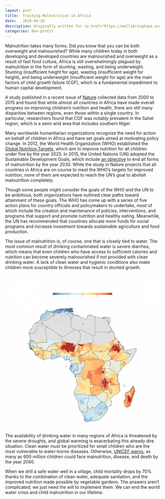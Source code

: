 ```yaml
---
layout: post
title:  Tracking Malnutrition in Africa
date:   2018-04-26
description: Originally written for <a href="https://wellsbringhope.org/tracking-malnutrition-in-africa/" target="blank">Wells Bring Hope</a>
categories: Non-profit
---
```

Malnutrition takes many forms. Did you know that you can be both overweight and malnourished? While many children today in both developing and developed countries are malnourished and overweight as a result of fast food culture, Africa is still overwhelmingly plagued by malnutrition in the form of stunting, wasting, and being underweight. Stunting (insufficient height for age), wasting (insufficient weight for height), and being underweight (insufficient weight for age) are the main factors of child growth failure (CGF), which is a fundamental impediment to human capital development.

A study published in a recent issue of <a href="https://www.nature.com/articles/nature25760" target="blank">Nature</a> collected data from 2000 to 2015 and found that while almost all countries in Africa have made overall progress on improving children’s nutrition and health, there are still many disparities between regions, even those within a single country. In particular, researchers found that CGF was notably prevalent in the Sahel region, which is a semi-arid area that includes southern Niger.

Many worldwide humanitarian organizations recognize the need for action on behalf of children in Africa and have set goals aimed at motivating policy change. In 2012, the World Health Organization (WHO) established the <a href="http://www.who.int/nutrition/global-target-2025/en/" target="blank">Global Nutrition Targets</a>, which aim to improve nutrition for all children under five by the year 2025. In 2015, the United Nations (UN) adopted the Sustainable Development Goals, which include <a href="https://sustainabledevelopment.un.org/sdg2" target="blank">an objective</a> to end all forms of malnutrition by the year 2030. While the study in Nature projects that all countries in Africa are on course to meet the WHO’s targets for improved nutrition, none of them are expected to reach the UN’s goal to abolish malnutrition completely.

Though some people might consider the goals of the WHO and the UN to be ambitious, both organizations have outlined clear paths toward attainment of these goals. The WHO has come up with a series of five action plans for country officials and policymakers to undertake, most of which include the creation and maintenance of policies, interventions, and programs that support and promote nutrition and healthy eating. Meanwhile, the UN has recommended that countries allocate more funds for social programs and increase investment towards sustainable agriculture and food production.

The issue of malnutrition is, of course, one that is closely tied to water. The most common result of drinking contaminated water is severe diarrhea, which means that even children who have access to sufficient calories and nutrition can become severely malnourished if not provided with clean drinking water. A lack of clean water and hygienic conditions also make children more susceptible to illnesses that result in stunted growth.

<div class="img_post">
	<img class="col three" src="/img/2018-04-26.png">
</div>
<br/>

The availability of drinking water in many regions of Africa is threatened by the severe droughts, and global warming is exacerbating this already dire situation. Clean water must be prioritized for small children who are the most vulnerable to water-borne diseases. Otherwise, <a href="https://www.unicef.org/publications/index_95074.html" target="blank">UNICEF warns</a>, as many as 600 million children could face malnutrition, disease, and death by the year 2040.

When we drill a safe water well in a village, child mortality drops by 70% thanks to the combination of clean water, adequate sanitation, and the improved nutrition made possible by vegetable gardens. The answers aren’t complicated; we just need the will to implement them. We can end the world water crisis and child malnutrition in our lifetime.
